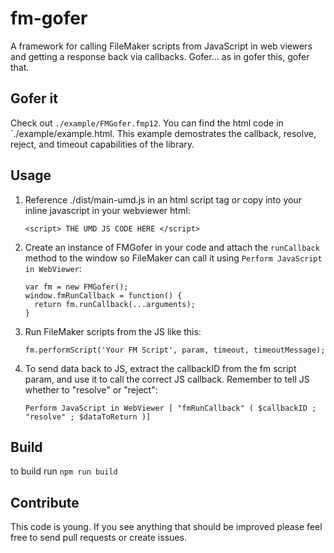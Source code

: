 # fm-gofer

A framework for calling FileMaker scripts from JavaScript in web viewers and getting a response back via callbacks. Gofer... as in gofer this, gofer that.

## Gofer it

Check out `./example/FMGofer.fmp12`. You can find the html code in `./example/example.html. This example demostrates the callback, resolve, reject, and timeout capabilities of the library.

## Usage

1. Reference ./dist/main-umd.js in an html script tag or copy into your inline javascript in your webviewer html:
    ```
    <script> THE UMD JS CODE HERE </script>
    ```
2. Create an instance of FMGofer in your code and attach the `runCallback` method to the window so FileMaker can call it using `Perform JavaScript in WebViewer`:
    ```
    var fm = new FMGofer();
    window.fmRunCallback = function() {
      return fm.runCallback(...arguments);
    }
    ```
3. Run FileMaker scripts from the JS like this:
    ```
    fm.performScript('Your FM Script', param, timeout, timeoutMessage);
    ```
4. To send data back to JS, extract the callbackID from the fm script param, and use it to call the correct JS callback. Remember to tell JS whether to "resolve" or "reject":
    ```
    Perform JavaScript in WebViewer [ "fmRunCallback" ( $callbackID ; "resolve" ; $dataToReturn )]
    ```

## Build

to build run `npm run build`

## Contribute

This code is young. If you see anything that should be improved please feel free to send pull requests or create issues.
